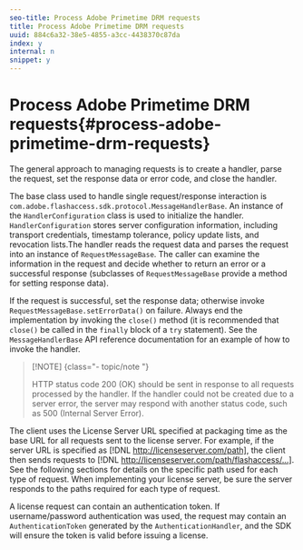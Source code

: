 ```yaml
---
seo-title: Process Adobe Primetime DRM requests
title: Process Adobe Primetime DRM requests
uuid: 884c6a32-38e5-4855-a3cc-4438370c87da
index: y
internal: n
snippet: y
---
```


# Process Adobe Primetime DRM requests{#process-adobe-primetime-drm-requests}

The general approach to managing requests is to create a handler, parse the request, set the response data or error code, and close the handler.

The base class used to handle single request/response interaction is `com.adobe.flashaccess.sdk.protocol.MessageHandlerBase`. An instance of the `HandlerConfiguration` class is used to initialize the handler. `HandlerConfiguration` stores server configuration information, including transport credentials, timestamp tolerance, policy update lists, and revocation lists.The handler reads the request data and parses the request into an instance of `RequestMessageBase`. The caller can examine the information in the request and decide whether to return an error or a successful response (subclasses of `RequestMessageBase` provide a method for setting response data).

If the request is successful, set the response data; otherwise invoke `RequestMessageBase.setErrorData()` on failure. Always end the implementation by invoking the `close()` method (it is recommended that `close()` be called in the `finally` block of a `try` statement). See the `MessageHandlerBase` API reference documentation for an example of how to invoke the handler.

>[!NOTE] {class="- topic/note "}
>
>HTTP status code 200 (OK) should be sent in response to all requests processed by the handler. If the handler could not be created due to a server error, the server may respond with another status code, such as 500 (Internal Server Error).

The client uses the License Server URL specified at packaging time as the base URL for all requests sent to the license server. For example, if the server URL is specified as [!DNL http://licenseserver.com/path], the client then sends requests to [!DNL http://licenseserver.com/path/flashaccess/...]. See the following sections for details on the specific path used for each type of request. When implementing your license server, be sure the server responds to the paths required for each type of request.

A license request can contain an authentication token. If username/password authentication was used, the request may contain an `AuthenticationToken` generated by the `AuthenticationHandler`, and the SDK will ensure the token is valid before issuing a license. 

